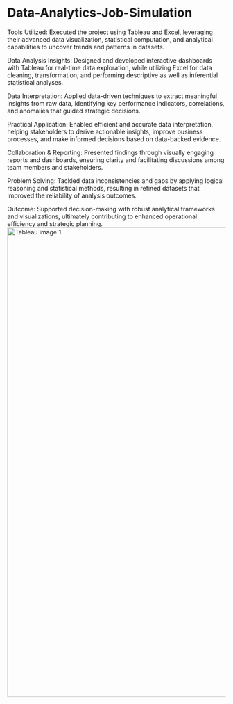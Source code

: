 # Data-Analytics-Job-Simulation
Tools Utilized: Executed the project using Tableau and Excel, leveraging their advanced data visualization, statistical computation, and analytical capabilities to uncover trends and patterns in datasets.

Data Analysis Insights: Designed and developed interactive dashboards with Tableau for real-time data exploration, while utilizing Excel for data cleaning, transformation, and performing descriptive as well as inferential statistical analyses.

Data Interpretation: Applied data-driven techniques to extract meaningful insights from raw data, identifying key performance indicators, correlations, and anomalies that guided strategic decisions.

Practical Application: Enabled efficient and accurate data interpretation, helping stakeholders to derive actionable insights, improve business processes, and make informed decisions based on data-backed evidence.

Collaboration & Reporting: Presented findings through visually engaging reports and dashboards, ensuring clarity and facilitating discussions among team members and stakeholders.

Problem Solving: Tackled data inconsistencies and gaps by applying logical reasoning and statistical methods, resulting in refined datasets that improved the reliability of analysis outcomes.

Outcome: Supported decision-making with robust analytical frameworks and visualizations, ultimately contributing to enhanced operational efficiency and strategic planning.<img width="1920" height="1080" alt="Tableau image 1" src="https://github.com/user-attachments/assets/247af709-7a21-499e-ac72-29279a2849c0" />
